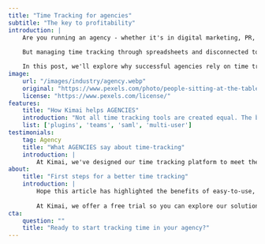 ```yaml
---
title: "Time Tracking for agencies"
subtitle: "The key to profitability"
introduction: | 
    Are you running an agency - whether it's in digital marketing, PR, design, consulting, HR, or architecture? Then you know how critical time tracking is to your business. Tracking employee hours and client project time is essential for billing accurately, understanding profitability, and managing your growing team.
    
    But managing time tracking through spreadsheets and disconnected tools can quickly become a mess, especially as your agency scales. That's where a dedicated time tracking solution can be a game-changer.

    In this post, we'll explore why successful agencies rely on time tracking software and what essential features to look for. We’ll use Kimai as an example of a user-friendly solution built with agencies in mind.
image: 
    url: "/images/industry/agency.webp"
    original: "https://www.pexels.com/photo/people-sitting-at-the-table-6476257/"
    license: "https://www.pexels.com/license/"
features:
    title: "How Kimai helps AGENCIES"
    introduction: "Not all time tracking tools are created equal. The best solutions for agencies offer a specialized set of features to streamline your workflows. Look for capabilities like:"
    list: ['plugins', 'teams', 'saml', 'multi-user']
testimonials:
    tag: Agency
    title: "What AGENCIES say about time-tracking"
    introduction: |
        At Kimai, we've designed our time tracking platform to meet the needs of agencies, teams, and freelancers. Our intuitive interface and powerful features help agencies like yours work smarter and more profitably. You can now “listen” to the reviews of the real users.
about:
    title: "First steps for a better time tracking"
    introduction: |
        Hope this article has highlighted the benefits of easy-to-use, scalable time-tracking tools for agencies, helping you make an informed choice. Some solution providers offer free versions, which may have limitations, while others provide free demos, trials, or pricing options based on business size or number of users.
        
        At Kimai, we offer a free trial so you can explore our solution before deciding if additional users, features, or plugins are needed. Try it for free today, and have a more organized workday!
cta:
    question: ""
    title: "Ready to start tracking time in your agency?"
---
```

